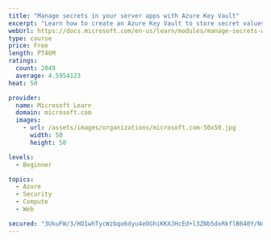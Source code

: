 ```yaml
---
title: "Manage secrets in your server apps with Azure Key Vault"
excerpt: "Learn how to create an Azure Key Vault to store secret values and how to enable secure access to the vault."
webUrl: https://docs.microsoft.com/en-us/learn/modules/manage-secrets-with-azure-key-vault/
type: course
price: Free
length: PT46M
ratings:
  count: 2049
  average: 4.5954123
heat: 50

provider:
  name: Microsoft Learn
  domain: microsoft.com
  images:
    - url: /assets/images/organizations/microsoft.com-50x50.jpg
      width: 50
      height: 50

levels:
  - Beginner

topics:
  - Azure
  - Security
  - Compute
  - Web

secured: "3UkuFW/3/HD1whTycWzbqo6dyu4eOGhiKKXJHcEd+l3ZNb5dxRkflB640Y/NoLbtlh91ZleTQH3P55qcmPyBE5lqLCr+2sJW9xtayIoMEwx0Jw6mhBQQin0tWW+AKuFYhQJxxM0kqY8bnmT6hDD+nISPYMgI3MZbXkKsWYPbqf6raQnD0eubOJJNfHQ5ppHc2E5gBfdovlahqqXkOhg/Wq20ux5wSSzdbwKKk08xA/YlH05Zab3oUZCMeVbprAN47FG1cV30HXVpkJfLKM/MyiFKrhf5d11gymCZj2ksMNaHyz/xK6DRRqGqa1NDZd3b3cfgAUhDYedCLfSp18wfqPD9xeEDEz2YnJBeHOGdQoJh5O6JK9c3zjCq15+0oXCTr5sWi3ZEAnHbgXCEzTDA8IXQHtSTc4k5gU1yvYYU2xc=;EgRD+7UeiopF09HjnK0OIw=="
---
```


